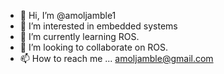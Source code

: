 - 👋 Hi, I’m @amoljamble1
- 👀 I’m interested in embedded systems 
- 🌱 I’m currently learning ROS.
- 💞️ I’m looking to collaborate on ROS.
- 📫 How to reach me ... amoljamble@gmail.com

<!---
amoljamble1/amoljamble1 is a ✨ special ✨ repository because its `README.md` (this file) appears on your GitHub profile.
You can click the Preview link to take a look at your changes.
--->
